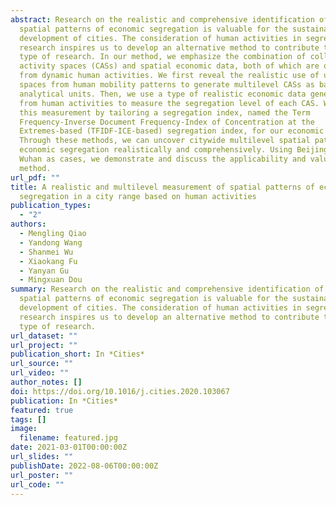 ```yaml
---
abstract: Research on the realistic and comprehensive identification of citywide
  spatial patterns of economic segregation is valuable for the sustainable
  development of cities. The consideration of human activities in segregation
  research inspires us to develop an alternative method to contribute to this
  type of research. In our method, we emphasize the combination of collective
  activity spaces (CASs) and spatial economic data, both of which are obtained
  from dynamic human activities. We first reveal the realistic use of urban
  spaces from human mobility patterns to generate multilevel CASs as basic
  analytical units. Then, we use a type of realistic economic data generated
  from human activities to measure the segregation level of each CAS. We realize
  this measurement by tailoring a segregation index, named the Term
  Frequency-Inverse Document Frequency-Index of Concentration at the
  Extremes-based (TFIDF-ICE-based) segregation index, for our economic data.
  Through these methods, we can uncover citywide multilevel spatial patterns of
  economic segregation realistically and comprehensively. Using Beijing and
  Wuhan as cases, we demonstrate and discuss the applicability and value of our
  method.
url_pdf: ""
title: A realistic and multilevel measurement of spatial patterns of economic
  segregation in a city range based on human activities
publication_types:
  - "2"
authors:
  - Mengling Qiao
  - Yandong Wang
  - Shanmei Wu
  - Xiaokang Fu
  - Yanyan Gu
  - Mingxuan Dou
summary: Research on the realistic and comprehensive identification of citywide
  spatial patterns of economic segregation is valuable for the sustainable
  development of cities. The consideration of human activities in segregation
  research inspires us to develop an alternative method to contribute to this
  type of research.
url_dataset: ""
url_project: ""
publication_short: In *Cities*
url_source: ""
url_video: ""
author_notes: []
doi: https://doi.org/10.1016/j.cities.2020.103067
publication: In *Cities*
featured: true
tags: []
image:
  filename: featured.jpg
date: 2021-03-01T00:00:00Z
url_slides: ""
publishDate: 2022-08-06T00:00:00Z
url_poster: ""
url_code: ""
---
```

<!-- {{% callout note %}}
Click the \_Cite\_ button above to demo the feature to enable visitors to import publication metadata into their reference management software.
{{% /callout %}}

{{% callout note %}}
Create your slides in Markdown - click the \_Slides\_ button to check out the example.
{{% /callout %}}

Supplementary notes can be added here, including \[code, math, and images](https://wowchemy.com/docs/writing-markdown-latex/). -->